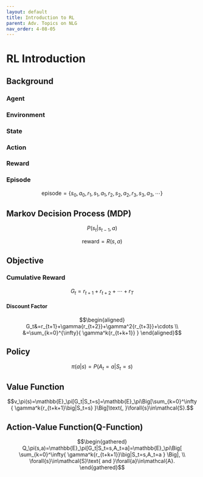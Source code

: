 ```yaml
---
layout: default
title: Introduction to RL
parent: Adv. Topics on NLG
nav_order: 4-08-05
---
```


# RL Introduction

## Background

### Agent

### Environment

### State

### Action

### Reward

### Episode

$$\text{episode}=\{s_0,a_0,r_1,s_1,a_1,r_2,s_2,a_2,r_3,s_3,a_3,\cdots\}$$

## Markov Decision Process (MDP)

$$P(s_t|s_{t-1},a)$$

$$\text{reward}=R(s,a)$$

## Objective

### Cumulative Reward

$$G_t=r_{t+1}+r_{t+2}+\cdots+r_T$$

#### Discount Factor

$$\begin{aligned}
G_t&=r_{t+1}+\gamma{r_{t+2}}+\gamma^2{r_{t+3}}+\cdots \\
&=\sum_{k=0}^{\infty}{
    \gamma^k{r_{t+k+1}}
}
\end{aligned}$$

## Policy

$$\pi(a|s)=P(A_t=a|S_t=s)$$

## Value Function

$$v_\pi(s)=\mathbb{E}_\pi[G_t|S_t=s]=\mathbb{E}_\pi\Big[\sum_{k=0}^\infty{
    \gamma^k{r_{t+k+1}\big|S_t=s}
}\Big]\text{, }\forall{s}\in\mathcal{S}.$$

## Action-Value Function(Q-Function)

$$\begin{gathered}
Q_\pi(s,a)=\mathbb{E}_\pi[G_t|S_t=s,A_t=a]=\mathbb{E}_\pi\Big[
    \sum_{k=0}^\infty{
        \gamma^k{r_{t+k+1}}\big|S_t=s,A_t=a
    }
\Big], \\
\forall{s}\in\mathcal{S}\text{ and }\forall{a}\in\mathcal{A}.
\end{gathered}$$

